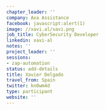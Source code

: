 ```yaml
---
chapter_leader: ''
company: Axa Assistance
facebook: javascript:alert(1)
image: //xavi.al/xavi.png
job_title: CyberSecurity Developer
linkedin: xavi-al
notes: ''
project_leader: ''
sessions: 
- zap-automation
status: add-details
title: Xavier Delgado
travel_from: Spain
twitter: kn0wm4d
type: participant
website: ''
---
```


<!-- put more details about participant here -->